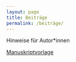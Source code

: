 ```yaml
---
layout: page
title: Beiträge
permalink: /beiträge/
---
```


Hinweise für Autor*innen

[Manuskriptvorlage](https://github.com/PawelKulawiak/zeif-test/raw/main/vorlagen/manuskriptvorlage.docx)
